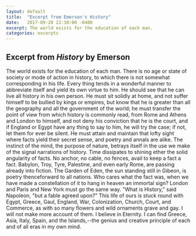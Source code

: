 ```yaml
---
layout: default
title:  "Excerpt from Emerson's History"
date:   2017-09-20 22:30:00 -0400
excerpt: The world exists for the education of each man.
categories: excerpts
---
```

## Excerpt from _History_ by Emerson

The world exists for the education of each man.
There is no age or state of society or mode of action in history,
to which there is not somewhat corresponding in his life.
Every thing tends in a wonderful manner to abbreviate itself and yield its own virtue to him.
He should see that he can live all history in his own person.
He must sit solidly at home, and not suffer himself to be bullied by kings or empires,
but know that he is greater than all the geography and all the government of the world;
he must transfer the point of view from which history is commonly read,
from Rome and Athens and London to himself, and not deny his conviction that he is the court,
and if England or Egypt have any thing to say to him, he will try the case;
if not, let them for ever be silent.
He must attain and maintain that lofty sight where facts yield their secret sense,
and poetry and annals are alike. The instinct of the mind, the purpose of nature, betrays itself
in the use we make of the signal narrations of history. Time dissipates to shining ether the
solid angularity of facts. No anchor, no cable, no fences, avail to keep a fact a fact. Babylon,
Troy, Tyre, Palestine, and even early Rome, are passing already into fiction. The Garden of Eden,
the sun standing still in Gibeon, is poetry thenceforward to all nations.
Who cares what the fact was, when we have made a constellation of it to hang in heaven an
immortal sign? London and Paris and New York must go the same way.
"What is History," said Napoleon, "but a fable agreed upon?"
This life of ours is stuck round with Egypt, Greece, Gaul, England, War, Colonization,
Church, Court, and Commerce, as with so many flowers and wild ornaments grave and gay.
I will not make more account of them. I believe in Eternity.
I can find Greece, Asia, Italy, Spain, and the Islands,--the genius and creative principle
of each and of all eras in my own mind.